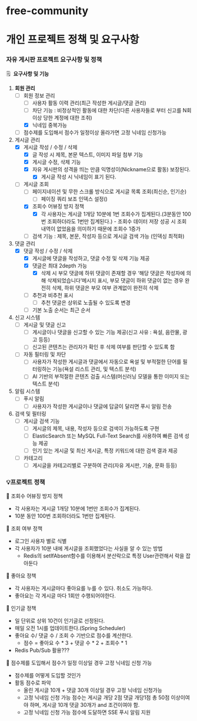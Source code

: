 # free-community

# 개인 프로젝트 정책 및 요구사항

### 자유 게시판 프로젝트 요구사항 및 정책

🗒️  **요구사항 및 기능**

1. **회원 관리**
    - [ ]  회원 정보 관리
        - [ ]  사용자 활동 이력 관리(최근 작성한 게시글/댓글 관리)
        - [ ]  차단 기능 : 비정상적인 활동에 대한 차단(다른 사용자들로 부터 신고를 N회 이상 당한 계정에 대한 조취)
        - [x]  닉네임 중복가능
    - [ ]  점수제를 도입해서 점수가 일정이상 올라가면 고정 닉네임 신청가능
2. 게시글 관리
    - [x]  게시글 작성 / 수정 / 삭제
        - [x]  글 작성 시 제목, 본문 텍스트, 이미지 파일 첨부 기능
        - [x]  게시글 수정, 삭제 기능
        - [x]  자유 게시판의 성격을 띄는 만큼 익명성이(Nickname으로 활동) 보장된다.
            - [x]  게시글 작성 시 닉네임이 표기 된다.
    - [ ]  게시글 조회
        - [ ]  페이지네이션 및 무한 스크롤 방식으로 게시글 목록 조회(최신순, 인기순)
            - [ ]  페이징 쿼리 보조 인덱스 설정()
        - [x]  조회수 어뷰징 방지 정책
            - [x]  각 사용자는 게시글 1개당 10분에 1번 조회수가 집계된다.(3분동안 100번 조회하더라도 1번만 집계된다.) - 조회수 데이터 저장 성공 시 조회 내역이 없었음을 의미하기 때문에 조회수 1증가
        - [ ]  검색 기능 : 제목, 본문, 작성자 등으로 게시글 검색 가능 (인덱싱 최적화)
3. 댓글 관리
    - [x]  댓글 작성 / 수정 / 삭제
        - [x]  게시글에 댓글을 작성하고, 댓글 수정 및 삭제 기능 제공
        - [x]  댓글은 최대 2depth 가능
            - [x]  삭제 시 부모 댓글에 하위 댓글이 존재할 경우 ‘해당 댓글은 작성자에 의해 삭제되었습니다’메시지 표시, 부모 댓글이 하위 댓글이 없는 경우 완전히 삭제, 하위 댓글은 부모 여부 관계없이 완전히 삭제 
        - [ ]  추천과 비추천 표시
            - [ ]  추천 댓글은 상위로 노출될 수 있도록 변경
        - [ ]  기본 노출 순서는 최근 순서
4. 신고 시스템
    - [ ]  게시글 및 댓글 신고
        - [ ]  게시글이나 댓글을 신고할 수 있는 기능 제공(신고 사유 : 욕설, 음란물, 광고 등등)
        - [ ]  신고된 콘텐츠는 관리자가 확인 후 삭제 여부를 판단할 수 있도록 함
    - [ ]  자동 필터링 및 차단
        - [ ]  사용자가 작성한 게시글과 댓글에서 자동으로 욕설 및 부적절한 단어를 필터링하는 기능(욕설 리스트 관리, 및 텍스트 분석)
        - [ ]  AI 기반의 부적절한 콘텐츠 검출 시스템(머신러닝 모델을 통한 이미지 또는 텍스트 분석)
5. 알림 시스템
    - [ ]  푸시 알림
        - [ ]  사용자가 작성한 게시글이나 댓글에 답글이 달리면 푸시 알림 전송
6. 검색 및 필터링
    - [ ]  게시글 검색 기능
        - [ ]  게시글의 제목, 내용, 작성자 등으로 검색이 가능하도록 구현
        - [ ]  ElasticSearch 또는 MySQL Full-Text Search를 사용하여 빠른 검색 성능 제공
        - [ ]  인기 있는 게시글 및 최신 게시글, 특정 키워드에 대한 검색 결과 제공
    - [ ]  카테고리
        - [ ]  게시글을 카테고리별로 구분하여 관리(자유 게시판, 기술, 문화 등등)

### 💡프로젝트 정책

🚀 조회수 어뷰징 방지 정책

- 각 사용자는 게시글 1개당 10분에 1번만 조회수가 집계된다.
- 10분 동안 100번 조회하더라도 1번만 집계된다.

🚀 조회 여부 정책

- 로그인 사용자 별로 식별
- 각 사용자가 10분 내에 게시글을 조회했었다는 사실을 알 수 있는 방법
    - Redis의 setIfAbsent함수를 이용해서 분산락으로 특정 User관련해서 락을 잡아둔다

🚀 좋아요 정책

- 각 사용자는 게시글마다 좋아요를 누를 수 있다. 취소도 가능하다.
- 좋아요는 각 게시글 마다 1회만 수행되어야한다.

🚀 인기글 정책

- 일 단위로 상위 10건이 인기글로 선정된다.
- 매일 오전 1시를 업데이트한다.(Spring Scheduler)
- 좋아요 수/ 댓글 수 / 조회 수 기반으로 점수를 계산한다.
    - 점수 = 좋아요 수 * 3 + 댓글 수 * 2 + 조회수 * 1
- Redis Pub/Sub 활용???

🚀 점수제를 도입해서 점수가 일정 이상일 경우 고정 닉네임 신청 가능

- 점수제를 어떻게 도입할 것인가
- 활동 점수로 파악
    - 올린 게시글 10개 + 댓글 30개 이상일 경우 고정 닉네임 신청가능
    - 고정 닉네임 신청 가능 점수는 게시글 개당 2점 댓글 개당1점 총 50점 이상이여야 하며, 게시글 10개 댓글 30개가 and 조건이여야 함.
    - 고정 닉네임 신청 가능 점수에 도달하면 SSE 푸시 알림 지원